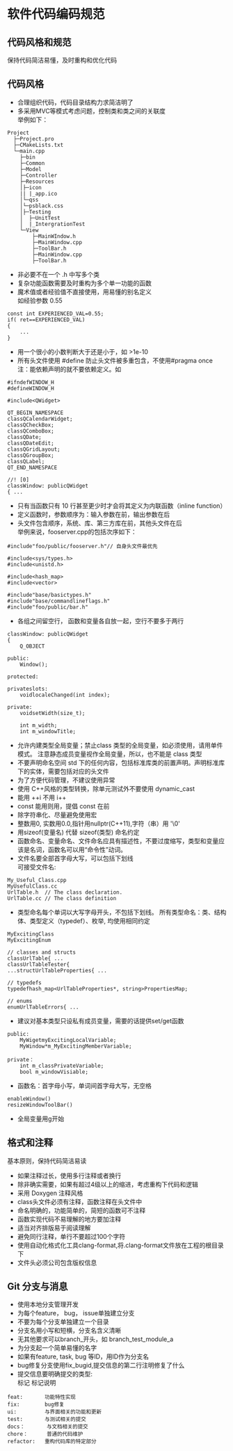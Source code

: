 # 软件代码编码规范
## 代码风格和规范
保持代码简洁易懂，及时重构和优化代码
## 代码风格
- 合理组织代码，代码目录结构力求简洁明了  
- 多采用MVC等模式考虑问题，控制类和类之间的关联度  
举例如下：
```
Project
  ├─Project.pro
  ├─CMakeLists.txt
  └─main.cpp
    ├─bin
    ├─Common
    ├─Model
    ├─Controller
    ├─Resources
    │├─icon
    || |_app.ico
    │└─qss
    │└─psblack.css
    │├─Testing
    │  ├─UnitTest
    │  |_IntergrationTest
    └─View
        ├─MainWIndow.h
        ├─MainWindow.cpp
        ├─ToolBar.h
        ├─MainWindow.cpp
        ├─ToolBar.h
```
- 非必要不在一个 .h 中写多个类
- 复杂功能函数需要及时重构为多个单一功能的函数  
- 魔术值或者经验值不直接使用，用易懂的别名定义  
 如经验参数 0.55
```
const int EXPERIENCED_VAL=0.55;
if( ret==EXPERIENCED_VAL) 
{
    ...
}
```
- 用一个很小的小数判断大于还是小于，如 >1e-10  
- 所有头文件使用 #define 防止头文件被多重包含，不使用#pragma   once  
 注：能依赖声明的就不要依赖定义。如
```
#ifndefWINDOW_H
#defineWINDOW_H
​
#include<QWidget>
​
QT_BEGIN_NAMESPACE
classQCalendarWidget;
classQCheckBox;
classQComboBox;
classQDate;
classQDateEdit;
classQGridLayout;
classQGroupBox;
classQLabel;
QT_END_NAMESPACE
​
//! [0]
classWindow: publicQWidget
{ ...
```
- 只有当函数只有 10 行甚至更少时才会将其定义为内联函数（inline function） 
- 定义函数时，参数顺序为：输入参数在前，输出参数在后  
- 头文件包含顺序，系统、库、第三方库在前，其他头文件在后   
举例来说，fooserver.cpp的包括次序如下：
```
#include"foo/public/fooserver.h"// 自身头文件最优先
​
#include<sys/types.h>
#include<unistd.h>
​
#include<hash_map>
#include<vector>
​
#include"base/basictypes.h"
#include"base/commandlineflags.h"
#include"foo/public/bar.h"
```
-  各组之间留空行， 函数和变量各自放一起，空行不要多于两行  
```
classWindow: publicQWidget
{
    Q_OBJECT
​
public:
    Window();   
​
protected:
​
privateslots:
    voidlocaleChanged(int index);
​
private:
    voidsetWidth(size_t);
​
    int m_width;
    int m_windowTitle;
```
-  允许内建类型全局变量；禁止class 类型的全局变量，如必须使用，请用单件模式。
注意静态成员变量视作全局变量，所以，也不能是 class 类型
-  不要声明命名空间 std 下的任何内容，包括标准库类的前置声明。声明标准库下的实体，需要包括对应的头文件
-  为了方便代码管理，不建议使用异常
-  使用 C++风格的类型转换，除单元测试外不要使用 dynamic_cast
-  能用 ++i 不用 i++
-  const 能用则用，提倡 const 在前
-  除字符串化、尽量避免使用宏
-  整数用0, 实数用0.0,指针用nullptr(C++11),字符（串）用 '\0'
-  用sizeof(变量名) 代替 sizeof(类型)
命名约定
-  函数命名、变量命名、文件命名应具有描述性，不要过度缩写，类型和变量应该是名词，函数名可以用“命令性”动词。
-  文件名要全部首字母大写，可以包括下划线  
可接受文件名: 
```
My_Useful_Class.cpp
MyUsefulClass.cc
UrlTable.h  // The class declaration. 
UrlTable.cc // The class definition
```
-  类型命名每个单词以大写字母开头，不包括下划线。 所有类型命名：类、结构体、类型定义（typedef）、枚举, 均使用相同约定  
```
MyExcitingClass
MyExcitingEnum
​
// classes and structs
classUrlTable{ ...
classUrlTableTester{ 
...structUrlTableProperties{ ...
​
// typedefs
typedefhash_map<UrlTableProperties*, string>PropertiesMap;
​
// enums
enumUrlTableErrors{ ...
```
-  建议对基本类型只设私有成员变量，需要的话提供set/get函数
```
public:
    MyWigetmyExcitingLocalVariable;
    MyWindow*m_MyExcitingMemberVariable;   
​
private：
    int m_classPrivateVariable;
    bool m_windowVisiable;
```
-  函数名：首字母小写，单词间首字母大写，无空格
```
enableWindow() 
resizeWindowToolBar()
```
-  全局变量用g开始  
## 格式和注释 
基本原则，保持代码简洁易读
-  如果注释过长，使用多行注释或者换行
-  除非确实需要，如果有超过4级以上的缩进，考虑重构下代码和逻辑
-  采用 Doxygen 注释风格
-  class头文件必须有注释，函数注释在头文件中
-  命名明确的，功能简单的，简短的函数可不注释
-  函数实现代码不易理解的地方要加注释
-  适当对齐排版易于阅读理解
-  避免同行注释，单行不要超过100个字符
-  使用自动化格式化工具clang-format,将.clang-format文件放在工程的根目录下
-  文件头必须公司包含版权信息
## Git 分支与消息
- 使用本地分支管理开发 
- 为每个feature， bug， issue单独建立分支  
- 不要为每个分支单独建立一个目录  
- 分支名用小写和短横，分支名含义清晰  
- 无其他要求可以branch_开头，如 branch_test_module_a  
- 为分支起一个简单易懂的名字  
- 如果有feature, task, bug 等ID，用ID作为分支名
- bug修复分支使用fix_bugid,提交信息的第二行注明修复了什么
- 提交信息要明确提交的类型:  
标记	标记说明
```
feat:	    功能特性实现
fix:	    bug修复
ui:	        与界面相关的功能和更新
test:	    与测试相关的提交
docs：	    与文档相关的提交
chore：	    普通的代码维护
refactor:	重构代码库的特定部分
```
